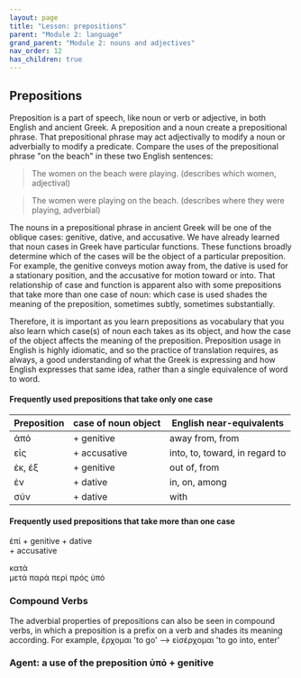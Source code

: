 ```yaml
---
layout: page
title: "Lesson: prepositions"
parent: "Module 2: language"
grand_parent: "Module 2: nouns and adjectives"
nav_order: 12
has_children: true
---
```


## Prepositions
Preposition is a part of speech, like noun or verb or adjective, in both English and ancient Greek. A preposition and a noun create a prepositional phrase. That prepositional phrase may act adjectivally to modify a noun or adverbially to modify a predicate. Compare the uses of the prepositional phrase "on the beach" in these two English sentences:

> The women on the beach were playing. (describes which women, adjectival)

> The women were playing on the beach. (describes where they were playing, adverbial)

The nouns in a prepositional phrase in ancient Greek will be one of the oblique cases: genitive, dative, and accusative. We have already learned that noun cases in Greek have particular functions. These functions broadly determine which of the cases will be the object of a particular preposition. For example, the genitive conveys motion away from, the dative is used for a stationary position, and the accusative for motion toward or into. That relationship of case and function is apparent also with some prepositions that take more than one case of noun: which case is used shades the meaning of the preposition, sometimes subtly, sometimes substantially. 

Therefore, it is important as you learn prepositions as vocabulary that you also learn which case(s) of noun each takes as its object, and how the case of the object affects the meaning of the preposition. Preposition usage in English is highly idiomatic, and so the practice of translation requires, as always, a good understanding of what the Greek is expressing and how English expresses that same idea, rather than a single equivalence of word to word.

#### Frequently used prepositions that take only one case
|Preposition | case of noun object | English near-equivalents
|---|---|--- |
ἀπό | + genitive | away from, from
εἰς | + accusative | into, to, toward, in regard to
ἐκ, ἐξ | + genitive | out of, from
ἐν | + dative | in, on, among
σύν | + dative | with

#### Frequently used prepositions that take more than one case
ἐπί + genitive 
    + dative   
    + accusative

κατά  
μετά 
παρά 
περί 
πρός 
ὑπό 

### Compound Verbs
The adverbial properties of prepositions can also be seen in compound verbs, in which a preposition is a prefix on a verb and shades its meaning according. For example, ἔρχομαι 'to go' --> εἰσέρχομαι 'to go into, enter' 

### Agent: a use of the preposition ὑπό + genitive


